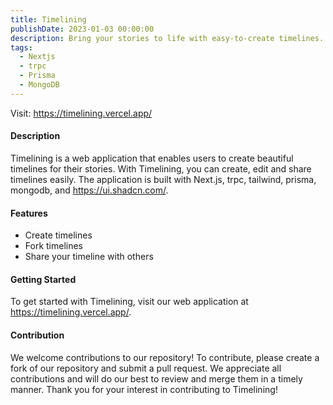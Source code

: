 ```yaml
---
title: Timelining
publishDate: 2023-01-03 00:00:00
description: Bring your stories to life with easy-to-create timelines.
tags:
  - Nextjs
  - trpc
  - Prisma
  - MongoDB
---
```


Visit: https://timelining.vercel.app/

#### Description

Timelining is a web application that enables users to create beautiful timelines for their stories. With Timelining, you can create, edit and share timelines easily. The application is built with Next.js, trpc, tailwind, prisma, mongodb, and https://ui.shadcn.com/.

#### Features

- Create timelines
- Fork timelines
- Share your timeline with others

#### Getting Started

To get started with Timelining, visit our web application at https://timelining.vercel.app/.

#### Contribution

We welcome contributions to our repository! To contribute, please create a fork of our repository and submit a pull request. We appreciate all contributions and will do our best to review and merge them in a timely manner. Thank you for your interest in contributing to Timelining!

